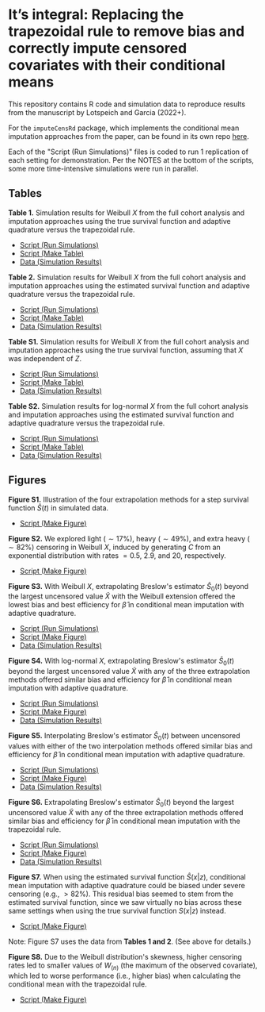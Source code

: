 # It’s integral: Replacing the trapezoidal rule to remove bias and correctly impute censored covariates with their conditional means

This repository contains R code and simulation data to reproduce results from the manuscript by Lotspeich and Garcia (2022+). 

For the `imputeCensRd` package, which implements the conditional mean imputation approaches from the paper, can be found in its own repo [here](https://github.com/sarahlotspeich/imputeCensRd). 

Each of the "Script (Run Simulations)" files is coded to run 1 replication of each setting for demonstration. Per the NOTES at the bottom of the scripts, some more time-intensive simulations were run in parallel.

## Tables 

**Table 1.** Simulation results for Weibull $X$ from the full cohort analysis and imputation approaches using the true survival function and adaptive quadrature versus the trapezoidal rule.
<!-- ![](Tables/Table1.png) -->

  - [Script (Run Simulations)](Sim-Scripts/Table1-Gold-Standard.R)
  - [Script (Make Table)](Table-Scripts/Table1-Gold-Standard.R)
  - [Data (Simulation Results)](Table-Data/data_Table1.csv)  

**Table 2.** Simulation results for Weibull $X$ from the full cohort analysis and imputation approaches using the estimated survival function and adaptive quadrature versus the trapezoidal rule.
<!-- ![](Tables/Table2.png) -->

  - [Script (Run Simulations)](Sim-Scripts/Table2-Estimated-WeibullX.R)
  - [Script (Make Table)](Table-Scripts/Table2-Estimated-WeibullX.R)
  - [Data (Simulation Results)](Table-Data/data_Table2.csv)  

**Table S1.** Simulation results for Weibull $X$ from the full cohort analysis and imputation approaches using the true survival function, assuming that $X$ was independent of $Z$.
<!-- ![](Tables/TableS1.png) -->

  - [Script (Run Simulations)](Sim-Scripts/TableS1-Gold-Standard-XindepZ.R)
  - [Script (Make Table)](Table-Scripts/TableS1-Gold-Standard-XindepZ.R)
  - [Data (Simulation Results)](Table-Data/data_TableS1.csv)  

**Table S2.** Simulation results for log-normal $X$ from the full cohort analysis and imputation approaches using the estimated survival function and adaptive quadrature versus the trapezoidal rule.
<!-- ![](Tables/TableS2.png) -->

  - [Script (Run Simulations)](Sim-Scripts/TableS2-Estimated-LogNormalX.R)
  - [Script (Make Table)](Table-Scripts/TableS2-Estimated-LogNormalX.R)
  - [Data (Simulation Results)](Table-Data/data_TableS2.csv)  

## Figures 

**Figure S1.** Illustration of the four extrapolation methods for a step survival function $\widehat{S}(t)$ in simulated data.

  - [Script (Make Figure)](Figure-Scripts/FigureS1-Illustrate-Extrapolation-Methods.R)

**Figure S2.** We explored light ($\sim 17\%$), heavy ($\sim 49\%$), and extra heavy ($\sim 82\%$) censoring in Weibull $X$, induced by generating $C$ from an exponential distribution with rates $= 0.5$, $2.9$, and $20$, respectively.

  - [Script (Make Figure)](Figure-Scripts/FigureS2-Percent-Censored.R)
  
**Figure S3.** With Weibull $X$, extrapolating Breslow's estimator $\widehat{S}_0(t)$ beyond the largest uncensored value $\widetilde{X}$ with the Weibull extension offered the lowest bias and best efficiency for $\hat{\beta}$ in conditional mean imputation with adaptive quadrature.

  - [Script (Run Simulations)](Sim-Scripts/FigureS3-Extrapolation-Methods-Weibull.R)
  - [Script (Make Figure)](Figure-Scripts/FigureS3-Extrapolation-Methods-Weibull.R)
  - [Data (Simulation Results)](Figure-Data/data_FigureS3.R)  

**Figure S4.** With log-normal $X$, extrapolating Breslow's estimator $\widehat{S}_0(t)$ beyond the largest uncensored value $\widetilde{X}$ with any of the three extrapolation methods offered similar bias and efficiency for $\hat{\beta}$ in conditional mean imputation with adaptive quadrature.

  - [Script (Run Simulations)](Sim-Scripts/FigureS4-Extrapolation-Methods-Log-Normal.R)
  - [Script (Make Figure)](Figure-Scripts/FigureS4-Extrapolation-Methods-Log-Normal.R)
  - [Data (Simulation Results)](Figure-Data/data_FigureS4.R)  

**Figure S5.** Interpolating Breslow's estimator $\widehat{S}_0(t)$ between uncensored values with either of the two interpolation methods offered similar bias and efficiency for $\hat{\beta}$ in conditional mean imputation with adaptive quadrature. 

  - [Script (Run Simulations)](Sim-Scripts/FigureS5-Interpolation-Methods.R)
  - [Script (Make Figure)](Figure-Scripts/FigureS5-Interpolation-Methods.R)
  - [Data (Simulation Results)](Figure-Data/data_FigureS5.R)  

**Figure S6.** Extrapolating Breslow's estimator $\widehat{S}_0(t)$ beyond the largest uncensored value $\widetilde{X}$ with any of the three extrapolation methods offered similar bias and efficiency for $\hat{\beta}$ in conditional mean imputation with the trapezoidal rule.

  - [Script (Run Simulations)](Sim-Scripts/FigureS6-Extrapolation-Methods-Trapezoidal-Rule.R)
  - [Script (Make Figure)](Figure-Scripts/FigureS6-Extrapolation-Methods-Trapezoidal-Rule.R)
  - [Data (Simulation Results)](Figure-Data/data_FigureS6.R)  

**Figure S7.** When using the estimated survival function $\widehat{S}(x|z)$, conditional mean imputation with adaptive quadrature could be biased under severe censoring (e.g., $> 82\%$). This residual bias seemed to stem from the estimated survival function, since we saw virtually no bias across these same settings when using the true survival function $S(x|z)$ instead.

  - [Script (Make Figure)](Figure-Scripts/FigureS7-Percent-Censored-vs-Bias.R) 

Note: Figure S7 uses the data from **Tables 1 and 2**. (See above for details.) 

**Figure S8.** Due to the Weibull distribution's skewness, higher censoring rates led to smaller values of $W_{(n)}$ (the maximum of the observed covariate), which led to worse performance (i.e., higher bias) when calculating the conditional mean with the trapezoidal rule.

  - [Script (Make Figure)](Figure-Scripts/FigureS8-Weibull-vs-Log-Normal.R) 
